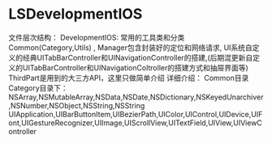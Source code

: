 # LSDevelopmentIOS

文件层次结构：
  DevelopmentIOS:
    常用的工具类和分类Common(Category,Utils) ,
    Manager包含封装好的定位和网络请求,
    UI系统自定义的经典UITabBarController和UINavigationController的搭建,(后期混更新自定义的UITabBarController和UINavigationColtroller的搭建方式和抽屉界面等)
    ThirdPart是用到的大三方API，这里只做简单介绍
  详细介绍：
    Common目录
      Category目录下：
        NSArray,NSMutableArray,NSData,NSDate,NSDictionary,NSKeyedUnarchiver,NSNumber,NSObject,NSString,NSString
        UIApplication,UIBarButtonItem,UIBezierPath,UIColor,UIControl,UIDevice,UIFont,UIGestureRecognizer,UIImage,UIScrollView,UITextField,UIView,UIViewController
